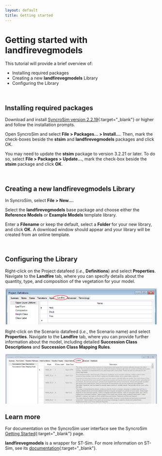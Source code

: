 ```yaml
---
layout: default
title: Getting started
---
```


# Getting started with **landfirevegmodels**

This tutorial will provide a brief overview of:
* Installing required packages
* Creating a new **landfirevegmodels** Library 
* Configuring the Library

<br>

## Installing required packages

Download and install [SyncroSim version 2.2.19](https://syncrosim.com/download/){:target="_blank"} or higher and follow the installation prompts.

Open SyncroSim and select **File > Packages… > Install…**. Then, mark the check-boxes beside the **stsim** and **landfirevegmodels** packages and click OK.

You may need to update the **stsim** package to version 3.2.21 or later. To do so, select **File > Packages > Update...**, mark the check-box beside the **stsim** package and click **OK**.

<br>

## Creating a new **landfirevegmodels** Library 

In SyncroSim, select **File > New...**. 

Select the **landfirevegmodels** base package and choose either the **Reference Models** or **Example Models** template library.

Enter a **Filename** or keep the default, select a **Folder** for your new library, and click **OK**. A download window should appear and your library will be created from an online template.

<br>

## Configuring the Library

Right-click on the Project datafeed (*i.e.*, **Definitions**) and select **Properties**. Navigate to the **Landfire** tab, where you can specify details about the quantity, type, and composition of the vegetation for your model.

<img align="middle" style="padding: 1px" width="500" src="assets/images/project-landfire-tab-opened.png">

Right-click on the Scenario datafeed (*i.e.*, the Scenario name) and select **Properties**. Navigate to the **Landfire** tab, where you can provide further information about the model, including detailed **Succession Class Descriptions** and **Succession Class Mapping Rules**.

<img align="middle" style="padding: 1px" width="500" src="assets/images/scenario-landfire-tab-opened.png">

<br>

## Learn more

For documentation on the SyncroSim user interface see the SyncroSim [Getting Started](http://docs.syncrosim.com/getting_started/quickstart.html){:target="_blank"} page.

**landfirevegmodels** is a wrapper for ST-Sim. For more information on ST-Sim, see its [documentation](http://docs.stsim.net/){:target="_blank"}.
